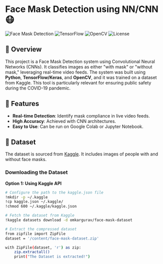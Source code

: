 # Face Mask Detection using NN/CNN 😷

![Face Mask Detection](https://img.shields.io/badge/Python-3.8%2B-blue) ![TensorFlow](https://img.shields.io/badge/TensorFlow-2.0%2B-orange) ![OpenCV](https://img.shields.io/badge/OpenCV-4.5.3-green) ![License](https://img.shields.io/badge/License-MIT-green)

## 📖 Overview

This project is a Face Mask Detection system using Convolutional Neural Networks (CNNs). It classifies images as either "with mask" or "without mask," leveraging real-time video feeds. The system was built using **Python**, **TensorFlow/Keras**, and **OpenCV**, and it was trained on a dataset from Kaggle. This tool is particularly relevant for ensuring public safety during the COVID-19 pandemic.

## 🎯 Features

- **Real-time Detection**: Identify mask compliance in live video feeds.
- **High Accuracy**: Achieved with CNN architectures.
- **Easy to Use**: Can be run on Google Colab or Jupyter Notebook.

## 📂 Dataset

The dataset is sourced from [Kaggle](https://www.kaggle.com/datasets/omkargurav/face-mask-dataset). It includes images of people with and without face masks.

### Downloading the Dataset

**Option 1: Using Kaggle API**

```bash
# Configure the path to the kaggle.json file
!mkdir -p ~/.kaggle
!cp kaggle.json ~/.kaggle/
!chmod 600 ~/.kaggle/kaggle.json

# Fetch the dataset from Kaggle
!kaggle datasets download -d omkargurav/face-mask-dataset

# Extract the compressed dataset
from zipfile import ZipFile
dataset = '/content/face-mask-dataset.zip'

with ZipFile(dataset, 'r') as zip:
    zip.extractall()
    print("The Dataset is extracted!")
